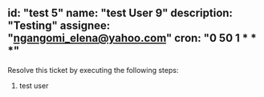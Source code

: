 id: "test 5"
name: "test User 9"
description: "Testing"
assignee: "ngangomi_elena@yahoo.com"
cron: "0 50 1 * * *"
---

Resolve this ticket by executing the following steps:
1. test user
